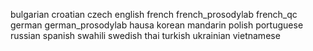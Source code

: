 bulgarian
croatian
czech
english
french
french_prosodylab
french_qc
german
german_prosodylab
hausa
korean
mandarin
polish
portuguese
russian
spanish
swahili
swedish
thai
turkish
ukrainian
vietnamese
